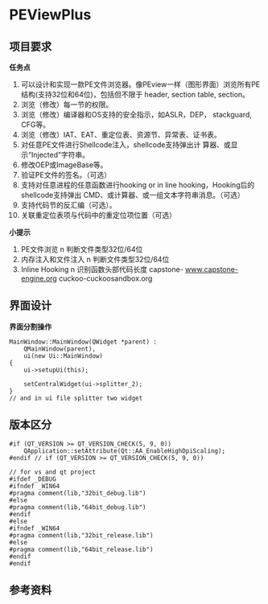 # PEViewPlus

## 项目要求

**任务点**

1. 可以设计和实现一款PE文件浏览器。像PEview一样（图形界面）浏览所有PE结构(支持32位和64位)，包括但不限于 header, section table, section。
2. 浏览（修改）每一节的权限。 
3. 浏览（修改）编译器和OS支持的安全指示，如ASLR，DEP， stackguard, CFG等。
4. 浏览（修改）IAT、EAT、重定位表、资源节、异常表、证书表。
5. 对任意PE文件进行Shellcode注入，shellcode支持弹出计 算器、或显示“Injected”字符串。
6. 修改OEP或ImageBase等。 
7. 验证PE文件的签名。（可选） 
8. 支持对任意进程的任意函数进行hooking or in line hooking，Hooking后的shellcode支持弹出 CMD、或计算器、或一组文本字符串消息。（可选）
9. 支持代码节的反汇编（可选）。 
10. 关联重定位表项与代码中的重定位项位置（可选）

**小提示**

1.  PE文件浏览 n 判断文件类型32位/64位
2.  内存注入和文件注入 n 判断文件类型32位/64位
3. Inline Hooking n 识别函数头部代码长度 capstone-  www.capstone-engine.org  cuckoo-cuckoosandbox.org



## 界面设计

**界面分割操作**

```
MainWindow::MainWindow(QWidget *parent) :
    QMainWindow(parent),
    ui(new Ui::MainWindow)
{
    ui->setupUi(this);
    
    setCentralWidget(ui->splitter_2);
}
// and in ui file splitter two widget
```



## 版本区分

```
#if (QT_VERSION >= QT_VERSION_CHECK(5, 9, 0))
    QApplication::setAttribute(Qt::AA_EnableHighDpiScaling);
#endif // if (QT_VERSION >= QT_VERSION_CHECK(5, 9, 0))
```



```
// for vs and qt project
#ifdef _DEBUG
#ifndef _WIN64
#pragma comment(lib,"32bit_debug.lib")
#else
#pragma comment(lib,"64bit_debug.lib")
#endif
#else
#ifndef _WIN64
#pragma comment(lib,"32bit_release.lib")
#else
#pragma comment(lib,"64bit_release.lib")
#endif
#endif
```



## 参考资料

[1]: https://xz.aliyun.com/t/5753	"capstone"
[2]: https://blog.csdn.net/zhaobangyu/article/details/13023055?utm_source=distribute.pc_relevant.none-task-blog-baidujs-2	" 区分debug与release，32位与64位编译的宏定义"



